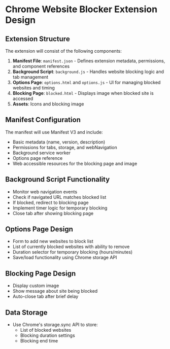 # Chrome Website Blocker Extension Design

## Extension Structure
The extension will consist of the following components:

1. **Manifest File**: `manifest.json` - Defines extension metadata, permissions, and component references
2. **Background Script**: `background.js` - Handles website blocking logic and tab management
3. **Options Page**: `options.html` and `options.js` - UI for managing blocked websites and timing
4. **Blocking Page**: `blocked.html` - Displays image when blocked site is accessed
5. **Assets**: Icons and blocking image

## Manifest Configuration
The manifest will use Manifest V3 and include:
- Basic metadata (name, version, description)
- Permissions for tabs, storage, and webNavigation
- Background service worker
- Options page reference
- Web accessible resources for the blocking page and image

## Background Script Functionality
- Monitor web navigation events
- Check if navigated URL matches blocked list
- If blocked, redirect to blocking page
- Implement timer logic for temporary blocking
- Close tab after showing blocking page

## Options Page Design
- Form to add new websites to block list
- List of currently blocked websites with ability to remove
- Duration selector for temporary blocking (hours/minutes)
- Save/load functionality using Chrome storage API

## Blocking Page Design
- Display custom image
- Show message about site being blocked
- Auto-close tab after brief delay

## Data Storage
- Use Chrome's storage.sync API to store:
  - List of blocked websites
  - Blocking duration settings
  - Blocking end time
